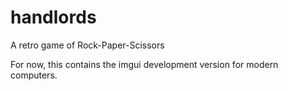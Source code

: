 # handlords

A retro game of Rock-Paper-Scissors

For now, this contains the imgui development version for modern computers.
